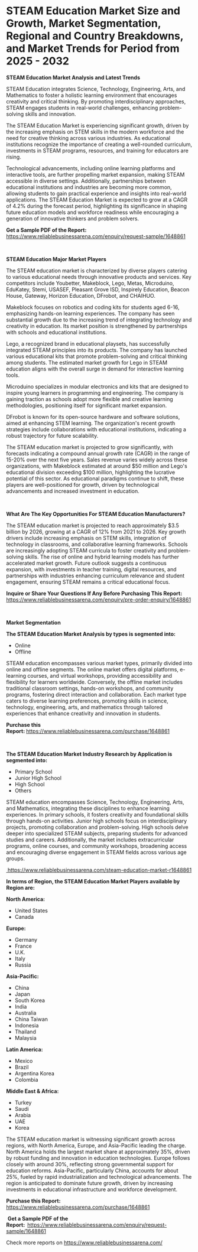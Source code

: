 <p><h1>STEAM Education Market Size and Growth, Market Segmentation, Regional and Country Breakdowns, and Market Trends for Period from 2025 -  2032</h1></p><p><strong>STEAM Education Market Analysis and Latest Trends</strong></p>
<p><p>STEAM Education integrates Science, Technology, Engineering, Arts, and Mathematics to foster a holistic learning environment that encourages creativity and critical thinking. By promoting interdisciplinary approaches, STEAM engages students in real-world challenges, enhancing problem-solving skills and innovation. </p><p>The STEAM Education Market is experiencing significant growth, driven by the increasing emphasis on STEM skills in the modern workforce and the need for creative thinking across various industries. As educational institutions recognize the importance of creating a well-rounded curriculum, investments in STEAM programs, resources, and training for educators are rising. </p><p>Technological advancements, including online learning platforms and interactive tools, are further propelling market expansion, making STEAM accessible in diverse settings. Additionally, partnerships between educational institutions and industries are becoming more common, allowing students to gain practical experience and insights into real-world applications. The STEAM Education Market is expected to grow at a CAGR of 4.2% during the forecast period, highlighting its significance in shaping future education models and workforce readiness while encouraging a generation of innovative thinkers and problem solvers.</p></p>
<p><strong>Get a Sample PDF of the Report:&nbsp;</strong> <a href="https://www.reliablebusinessarena.com/enquiry/request-sample/1648861?utm_campaign=3195&utm_medium=2&utm_source=Github&utm_content=ia&utm_term=09032025&utm_id=steam-education">https://www.reliablebusinessarena.com/enquiry/request-sample/1648861</a></p>
<p>&nbsp;</p>
<p><strong>STEAM Education Major Market Players</strong></p>
<p><p>The STEAM education market is characterized by diverse players catering to various educational needs through innovative products and services. Key competitors include Youbetter, Makeblock, Lego, Metas, Microduino, EduKatey, Stemi, USASEF, Pleasant Grove ISD, Inspirely Education, Beacon House, Gateway, Horizon Education, DFrobot, and CHAIHUO.</p><p>Makeblock focuses on robotics and coding kits for students aged 6-16, emphasizing hands-on learning experiences. The company has seen substantial growth due to the increasing trend of integrating technology and creativity in education. Its market position is strengthened by partnerships with schools and educational institutions.</p><p>Lego, a recognized brand in educational playsets, has successfully integrated STEAM principles into its products. The company has launched various educational kits that promote problem-solving and critical thinking among students. The estimated market growth for Lego in STEAM education aligns with the overall surge in demand for interactive learning tools.</p><p>Microduino specializes in modular electronics and kits that are designed to inspire young learners in programming and engineering. The company is gaining traction as schools adopt more flexible and creative learning methodologies, positioning itself for significant market expansion.</p><p>DFrobot is known for its open-source hardware and software solutions, aimed at enhancing STEM learning. The organization's recent growth strategies include collaborations with educational institutions, indicating a robust trajectory for future scalability.</p><p>The STEAM education market is projected to grow significantly, with forecasts indicating a compound annual growth rate (CAGR) in the range of 15-20% over the next five years. Sales revenue varies widely across these organizations, with Makeblock estimated at around $50 million and Lego's educational division exceeding $100 million, highlighting the lucrative potential of this sector. As educational paradigms continue to shift, these players are well-positioned for growth, driven by technological advancements and increased investment in education.</p></p>
<p>&nbsp;</p>
<p><strong>What Are The Key Opportunities For STEAM Education Manufacturers?</strong></p>
<p><p>The STEAM education market is projected to reach approximately $3.5 billion by 2026, growing at a CAGR of 12% from 2021 to 2026. Key growth drivers include increasing emphasis on STEM skills, integration of technology in classrooms, and collaborative learning frameworks. Schools are increasingly adopting STEAM curricula to foster creativity and problem-solving skills. The rise of online and hybrid learning models has further accelerated market growth. Future outlook suggests a continuous expansion, with investments in teacher training, digital resources, and partnerships with industries enhancing curriculum relevance and student engagement, ensuring STEAM remains a critical educational focus.</p></p>
<p><strong>Inquire or Share Your Questions If Any Before Purchasing This Report:</strong> <a href="https://www.reliablebusinessarena.com/enquiry/pre-order-enquiry/1648861?utm_campaign=3195&utm_medium=2&utm_source=Github&utm_content=ia&utm_term=09032025&utm_id=steam-education">https://www.reliablebusinessarena.com/enquiry/pre-order-enquiry/1648861</a></p>
<p>&nbsp;</p>
<p><strong>Market Segmentation</strong></p>
<p><strong>The STEAM Education Market Analysis by types is segmented into:</strong></p>
<p><ul><li>Online</li><li>Offline</li></ul></p>
<p><p>STEAM education encompasses various market types, primarily divided into online and offline segments. The online market offers digital platforms, e-learning courses, and virtual workshops, providing accessibility and flexibility for learners worldwide. Conversely, the offline market includes traditional classroom settings, hands-on workshops, and community programs, fostering direct interaction and collaboration. Each market type caters to diverse learning preferences, promoting skills in science, technology, engineering, arts, and mathematics through tailored experiences that enhance creativity and innovation in students.</p></p>
<p><strong>Purchase this Report:&nbsp;</strong><a href="https://www.reliablebusinessarena.com/purchase/1648861?utm_campaign=3195&utm_medium=2&utm_source=Github&utm_content=ia&utm_term=09032025&utm_id=steam-education">https://www.reliablebusinessarena.com/purchase/1648861</a></p>
<p>&nbsp;</p>
<p><strong>The STEAM Education Market Industry Research by Application is segmented into:</strong></p>
<p><ul><li>Primary School</li><li>Junior High School</li><li>High School</li><li>Others</li></ul></p>
<p><p>STEAM education encompasses Science, Technology, Engineering, Arts, and Mathematics, integrating these disciplines to enhance learning experiences. In primary schools, it fosters creativity and foundational skills through hands-on activities. Junior high schools focus on interdisciplinary projects, promoting collaboration and problem-solving. High schools delve deeper into specialized STEAM subjects, preparing students for advanced studies and careers. Additionally, the market includes extracurricular programs, online courses, and community workshops, broadening access and encouraging diverse engagement in STEAM fields across various age groups.</p></p>
<p><a href="https://www.reliablebusinessarena.com/steam-education-market-r1648861?utm_campaign=3195&utm_medium=2&utm_source=Github&utm_content=ia&utm_term=09032025&utm_id=steam-education">&nbsp;https://www.reliablebusinessarena.com/steam-education-market-r1648861</a></p>
<p><strong>In terms of Region, the STEAM Education Market Players available by Region are:</strong></p>
<p>
    <p> <strong> North America: </strong>
        <ul>
            <li>United States</li>
            <li>Canada</li>
        </ul>
        </p> 
    <p> <strong> Europe: </strong>
        <ul>
            <li>Germany</li>
            <li>France</li>
            <li>U.K.</li>
            <li>Italy</li>
            <li>Russia</li>
        </ul>
        </p> 
    <p> <strong> Asia-Pacific: </strong>
        <ul>
            <li>China</li>
            <li>Japan</li>
            <li>South Korea</li>
            <li>India</li>
            <li>Australia</li>
            <li>China Taiwan</li>
            <li>Indonesia</li>
            <li>Thailand</li>
            <li>Malaysia</li>
        </ul>
        </p> 
    <p> <strong> Latin America: </strong>
        <ul>
            <li>Mexico</li>
            <li>Brazil</li>
            <li>Argentina Korea</li>
            <li>Colombia</li>
        </ul>
        </p> 
    <p> <strong> Middle East & Africa: </strong>
        <ul>
            <li>Turkey</li>
            <li>Saudi</li>
            <li>Arabia</li>
            <li>UAE</li>
            <li>Korea</li>
        </ul>
    </p>
    </p>
<p><p>The STEAM education market is witnessing significant growth across regions, with North America, Europe, and Asia-Pacific leading the charge. North America holds the largest market share at approximately 35%, driven by robust funding and innovation in education technologies. Europe follows closely with around 30%, reflecting strong governmental support for education reforms. Asia-Pacific, particularly China, accounts for about 25%, fueled by rapid industrialization and technological advancements. The region is anticipated to dominate future growth, driven by increasing investments in educational infrastructure and workforce development.</p></p>
<p><strong>Purchase this Report: </strong><a href="https://www.reliablebusinessarena.com/purchase/1648861?utm_campaign=3195&utm_medium=2&utm_source=Github&utm_content=ia&utm_term=09032025&utm_id=steam-education">https://www.reliablebusinessarena.com/purchase/1648861</a></p>
<p>&nbsp;<strong>Get a Sample PDF of the Report:&nbsp;&nbsp;</strong><a href="https://www.reliablebusinessarena.com/enquiry/request-sample/1648861?utm_campaign=3195&utm_medium=2&utm_source=Github&utm_content=ia&utm_term=09032025&utm_id=steam-education">https://www.reliablebusinessarena.com/enquiry/request-sample/1648861</a></p>
<p><strong></strong></p>
<p>Check more reports on <a href="https://www.reliablebusinessarena.com/?utm_campaign=3195&utm_medium=2&utm_source=Github&utm_content=ia&utm_term=09032025&utm_id=steam-education">https://www.reliablebusinessarena.com/</a></p>